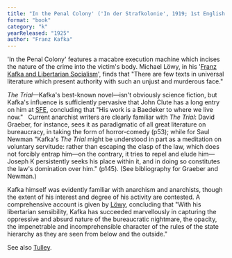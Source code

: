 ```yaml
---
title: "In the Penal Colony' ('In der Strafkolonie', 1919; 1st English translation 1941); The Trial (Der Process / Der Prozeß, 1925; 1st English translation) 1937"
format: "book"
category: "k"
yearReleased: "1925"
author: "Franz Kafka"
---
```

'In the Penal Colony' features a macabre execution machine which incises the nature of the crime into the victim's body. Michael Löwy, in his '[Franz Kafka and Libertarian Socialism](https://theanarchistlibrary.org/library/michael-lowy-franz-kafka-and-libertarian-socialism)', finds that "There are few texts in universal literature which present authority with such an unjust and murderous face."

*The Trial*—Kafka's best-known novel—isn't obviously science fiction, but Kafka's influence is sufficiently pervasive that John Clute has a long entry on him at [SFE](http://www.sf-encyclopedia.com/entry/kafka_franz), concluding that "His work is a Baedeker to where we live now."
 
Current anarchist writers are clearly familiar with _The Trial_: David Graeber, for instance, sees it as paradigmatic of all great literature on bureaucracy, in taking the form of horror-comedy (p53); while for Saul Newman "Kafka's _The Trial_ might be understood in part as a meditation on voluntary servitude: rather than escaping the clasp of the law, which does not forcibly entrap him—on the contrary, it tries to repel and elude him—Joseph K persistently seeks his place within it, and in doing so constitutes the law's domination over him." (p145). (See bibliography for Graeber and Newman.)

Kafka himself was evidently familiar with anarchism and anarchists, though the extent of his interest and degree of his activity are contested. A comprehensive account is given by [Löwy](https://theanarchistlibrary.org/library/michael-lowy-franz-kafka-and-libertarian-socialism), concluding that "With his libertarian sensibility, Kafka has succeeded marvellously in capturing the oppressive and absurd nature of the bureaucratic nightmare, the opacity, the impenetrable and incomprehensible character of the rules of the state hierarchy as they are seen from below and the outside."

See also [Tulley](https://www.lwbooks.co.uk/sites/default/files/anarchiststudies26.2_03tulley.pdf).

 
